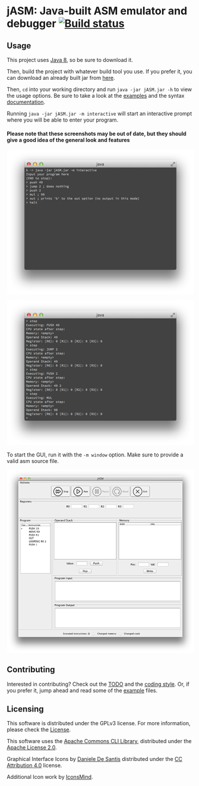 # jASM: Java-built ASM emulator and debugger [![Build status](https://travis-ci.org/ergl/jASM.svg)](https://travis-ci.org/ergl/jASM/)

## Usage

This project uses [Java 8](http://www.oracle.com/technetwork/java/javase/downloads/jdk8-downloads-2133151.html), so be sure to download it.

Then, build the project with whatever build tool you use. If you prefer it, you can download an already built jar from [here](https://dl.dropboxusercontent.com/u/29178650/jASM.jar).

Then, `cd` into your working directory and run `java -jar jASM.jar -h` to view the usage options. Be sure to take a look at the [examples](examples/) and the syntax [documentation](doc/Syntax.md).

Running `java -jar jASM.jar -m interactive` will start an interactive prompt where you will be able to enter your program.

#### Please note that these screenshots may be out of date, but they should give a good idea of the general look and features

![Cli example1](cliscreenshot.png)

![Cli example2](cliscreenshot-commands.png)

To start the GUI, run it with the `-m window` option. Make sure to provide a valid asm source file. 

![Screenshot](screenshot.png)

## Contributing

Interested in contributing? Check out the [TODO](TODO.md) and the [coding style](doc/CodingStyle.md). Or, if you prefer it,
jump ahead and read some of the [example](examples/) files.


## Licensing

This software is distributed under the GPLv3 license. For more information, please check the [License](LICENSE).

This software uses the [Apache Commons CLI Library](http://commons.apache.org/proper/commons-cli/), distributed under the [Apache License 2.0](http://www.apache.org/licenses/LICENSE-2.0.txt).

Graphical Interface Icons by [Daniele De Santis](http://www.danieledesantis.net/) distributed under the [CC Attribution 4.0](http://creativecommons.org/licenses/by/4.0/legalcode) license.

Additional Icon work by [IconsMind](https://www.iconsmind.com).


